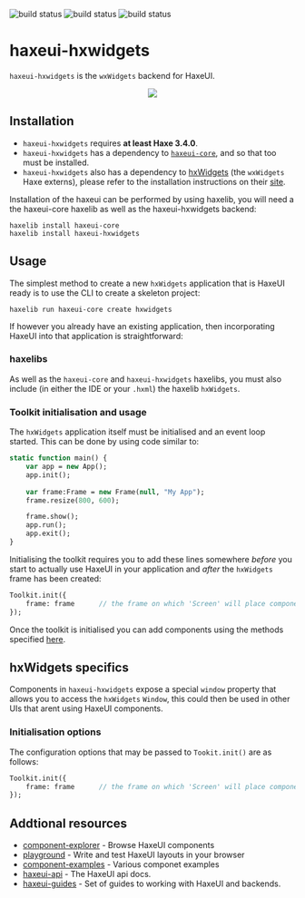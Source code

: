 ![build status](https://github.com/haxeui/haxeui-hxwidgets/actions/workflows/build-linux.yml/badge.svg)
![build status](https://github.com/haxeui/haxeui-hxwidgets/actions/workflows/build-osx.yml/badge.svg)
![build status](https://github.com/haxeui/haxeui-hxwidgets/actions/workflows/build-windows.yml/badge.svg)

# haxeui-hxwidgets
`haxeui-hxwidgets` is the `wxWidgets` backend for HaxeUI.

<p align="center">
	<img src="https://github.com/haxeui/haxeui-hxwidgets/raw/master/.github/images/screen.png" />
</p>

## Installation
 * `haxeui-hxwidgets` requires **at least Haxe 3.4.0**.
 * `haxeui-hxwidgets` has a dependency to <a href="https://github.com/haxeui/haxeui-core">`haxeui-core`</a>, and so that too must be installed.
 * `haxeui-hxwidgets` also has a dependency to <a href="https://github.com/haxeui/hxWidgets">hxWidgets</a> (the `wxWidgets` Haxe externs), please refer to the installation instructions on their <a href="https://github.com/haxeui/hxWidgets">site</a>.
 
Installation of the haxeui can be performed by using haxelib, you will need a the haxeui-core haxelib as well as the haxeui-hxwidgets backend: 
```
haxelib install haxeui-core
haxelib install haxeui-hxwidgets
```

## Usage
The simplest method to create a new `hxWidgets` application that is HaxeUI ready is to use the CLI to create a skeleton project:

`haxelib run haxeui-core create hxwidgets`

If however you already have an existing application, then incorporating HaxeUI into that application is straightforward:

### haxelibs
As well as the `haxeui-core` and `haxeui-hxwidgets` haxelibs, you must also include (in either the IDE or your `.hxml`) the haxelib `hxWidgets`.

### Toolkit initialisation and usage
The `hxWidgets` application itself must be initialised and an event loop started. This can be done by using code similar to:

```haxe
static function main() {
	var app = new App();
    app.init();
    
    var frame:Frame = new Frame(null, "My App");
    frame.resize(800, 600);

    frame.show();
    app.run();
    app.exit();
}
```

Initialising the toolkit requires you to add these lines somewhere _before_ you start to actually use HaxeUI in your application and _after_ the `hxWidgets` frame has been created:

```haxe
Toolkit.init({
	frame: frame      // the frame on which 'Screen' will place components
});
```

Once the toolkit is initialised you can add components using the methods specified <a href="https://github.com/haxeui/haxeui-core#adding-components-using-haxe-code">here</a>.

## hxWidgets specifics

Components in `haxeui-hxwidgets` expose a special `window` property that allows you to access the `hxWidgets` `Window`, this could then be used in other UIs that arent using HaxeUI components. 

### Initialisation options
The configuration options that may be passed to `Tookit.init()` are as follows:

```haxe
Toolkit.init({
	frame: frame      // the frame on which 'Screen' will place components
});
```


## Addtional resources
* <a href="http://haxeui.org/explorer/">component-explorer</a> - Browse HaxeUI components
* <a href="http://haxeui.org/builder/">playground</a> - Write and test HaxeUI layouts in your browser
* <a href="https://github.com/haxeui/component-examples">component-examples</a> - Various componet examples
* <a href="http://haxeui.org/api/haxe/ui/">haxeui-api</a> - The HaxeUI api docs.
* <a href="https://github.com/haxeui/haxeui-guides">haxeui-guides</a> - Set of guides to working with HaxeUI and backends.
